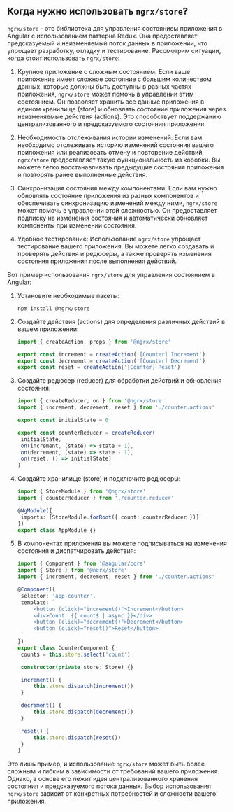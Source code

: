 ## Когда нужно использовать `ngrx/store`?

`ngrx/store` - это библиотека для управления состоянием приложения в Angular с использованием паттерна Redux. Она предоставляет предсказуемый и неизменяемый поток данных в приложении, что упрощает разработку, отладку и тестирование. Рассмотрим ситуации, когда стоит использовать `ngrx/store`:

1. Крупное приложение с сложным состоянием:
   Если ваше приложение имеет сложное состояние с большим количеством данных, которые должны быть доступны в разных частях приложения, `ngrx/store` может помочь в управлении этим состоянием. Он позволяет хранить все данные приложения в едином хранилище (store) и обновлять состояние приложения через неизменяемые действия (actions). Это способствует поддержанию централизованного и предсказуемого состояния приложения.

2. Необходимость отслеживания истории изменений:
   Если вам необходимо отслеживать историю изменений состояния вашего приложения или реализовать отмену и повторение действий, `ngrx/store` предоставляет такую функциональность из коробки. Вы можете легко восстанавливать предыдущие состояния приложения и повторять ранее выполненные действия.

3. Синхронизация состояния между компонентами:
   Если вам нужно обновлять состояние приложения из разных компонентов и обеспечивать синхронизацию изменений между ними, `ngrx/store` может помочь в управлении этой сложностью. Он предоставляет подписку на изменения состояния и автоматически обновляет компоненты при изменении состояния.

4. Удобное тестирование:
   Использование `ngrx/store` упрощает тестирование вашего приложения. Вы можете легко создавать и проверять действия и редюсеры, а также проверять изменения состояния приложения после выполнения действий.

Вот пример использования `ngrx/store` для управления состоянием в Angular:

1. Установите необходимые пакеты:

   ```shell
   npm install @ngrx/store
   ```

2. Создайте действия (actions) для определения различных действий в вашем приложении:

   ```typescript
   import { createAction, props } from '@ngrx/store'

   export const increment = createAction('[Counter] Increment')
   export const decrement = createAction('[Counter] Decrement')
   export const reset = createAction('[Counter] Reset')
   ```

3. Создайте редюсер (reducer) для обработки действий и обновления состояния:

   ```typescript
   import { createReducer, on } from '@ngrx/store'
   import { increment, decrement, reset } from './counter.actions'

   export const initialState = 0

   export const counterReducer = createReducer(
   	initialState,
   	on(increment, (state) => state + 1),
   	on(decrement, (state) => state - 1),
   	on(reset, () => initialState)
   )
   ```

4. Создайте хранилище (store) и подключите редюсеры:

   ```typescript
   import { StoreModule } from '@ngrx/store'
   import { counterReducer } from './counter.reducer'

   @NgModule({
   	imports: [StoreModule.forRoot({ count: counterReducer })]
   })
   export class AppModule {}
   ```

5. В компонентах приложения вы можете подписываться на изменения состояния и диспатчировать действия:

   ```typescript
   import { Component } from '@angular/core'
   import { Store } from '@ngrx/store'
   import { increment, decrement, reset } from './counter.actions'

   @Component({
   	selector: 'app-counter',
   	template: `
   		<button (click)="increment()">Increment</button>
   		<div>Count: {{ count$ | async }}</div>
   		<button (click)="decrement()">Decrement</button>
   		<button (click)="reset()">Reset</button>
   	`
   })
   export class CounterComponent {
   	count$ = this.store.select('count')

   	constructor(private store: Store) {}

   	increment() {
   		this.store.dispatch(increment())
   	}

   	decrement() {
   		this.store.dispatch(decrement())
   	}

   	reset() {
   		this.store.dispatch(reset())
   	}
   }
   ```

Это лишь пример, и использование `ngrx/store` может быть более сложным и гибким в зависимости от требований вашего приложения. Однако, в основе его лежит идея централизованного хранения состояния и предсказуемого потока данных. Выбор использования `ngrx/store` зависит от конкретных потребностей и сложности вашего приложения.
